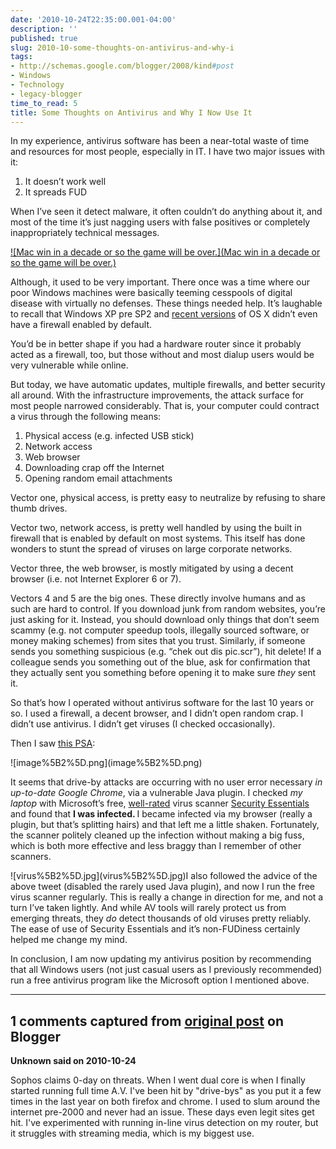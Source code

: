 ```yaml
---
date: '2010-10-24T22:35:00.001-04:00'
description: ''
published: true
slug: 2010-10-some-thoughts-on-antivirus-and-why-i
tags:
- http://schemas.google.com/blogger/2008/kind#post
- Windows
- Technology
- legacy-blogger
time_to_read: 5
title: Some Thoughts on Antivirus and Why I Now Use It
---
```


<p>In my experience, antivirus software has been a near-total waste of time and resources for most people, especially in IT. I have two major issues with it:</p>  <ol>   <li>It doesn’t work well </li>    <li>It spreads FUD </li> </ol>
<p>When I’ve seen it detect malware, it often couldn’t do anything about it, and most of the time it’s just nagging users with false positives or completely inappropriately technical messages. </p>
<p><a href="http://xkcd.com/350/">![Mac win in a decade or so the game will be over.](Mac win in a decade or so the game will be over.)</a></p>
<p>Although, it used to be very important. There once was a time where our poor Windows machines were basically teeming cesspools of digital disease with virtually no defenses. These things needed help. It’s laughable to recall that Windows XP pre SP2 and <a href="http://news.cnet.com/8301-10784_3-9807471-7.html">recent versions</a> of OS X didn’t even have a firewall enabled by default.</p>
<p>You’d be in better shape if you had a hardware router since it probably acted as a firewall, too, but those without and most dialup users would be very vulnerable while online.</p>
<p>But today, we have automatic updates, multiple firewalls, and better security all around. With the infrastructure improvements, the attack surface for most people narrowed considerably. That is, your computer could contract a virus through the following means:</p>  <ol>   <li>Physical access (e.g. infected USB stick)</li>    <li>Network access</li>    <li>Web browser</li>    <li>Downloading crap off the Internet</li>    <li>Opening random email attachments</li> </ol>
<p>Vector one, physical access, is pretty easy to neutralize by refusing to share thumb drives. </p>
<p>Vector two, network access, is pretty well handled by using the built in firewall that is enabled by default on most systems. This itself has done wonders to stunt the spread of viruses on large corporate networks.</p>
<p>Vector three, the web browser, is mostly mitigated by using a decent browser (i.e. not Internet Explorer 6 or 7).</p>
<p>Vectors 4 and 5 are the big ones. These directly involve humans and as such are hard to control. If you download junk from random websites, you’re just asking for it. Instead, you should download only things that don’t seem scammy (e.g. not computer speedup tools, illegally sourced software, or money making schemes) from sites that you trust. Similarly, if someone sends you something suspicious (e.g. “chek out dis pic.scr”), hit delete! If a colleague sends you something out of the blue, ask for confirmation that they actually sent you something before opening it to make sure <em>they </em>sent it.</p>
<p>So that’s how I operated without antivirus software for the last 10 years or so. I used a firewall, a decent browser, and I didn’t open random crap. I didn’t use antivirus. I didn’t get viruses (I checked occasionally).</p>
<p>Then I saw <a href="http://twitter.com/#!/codinghorror/status/27956379656">this PSA</a>:</p>
<p>![image%5B2%5D.png](image%5B2%5D.png)</p>
<p>It seems that drive-by attacks are occurring with no user error necessary <em>in up-to-date Google Chrome</em>, via a vulnerable Java plugin. I checked <em>my laptop </em>with Microsoft’s free, <a href="http://www.techsupportalert.com/best-free-anti-virus-software.htm#Quick_Selection_Guide">well-rated</a> virus scanner <a href="http://www.microsoft.com/security_essentials/">Security Essentials</a> and found that <strong>I was infected. </strong>I became infected via my browser (really a plugin, but that’s splitting hairs) and that left me a little shaken. Fortunately, the scanner politely cleaned up the infection without making a big fuss, which is both more effective and less braggy than I remember of other scanners.</p>
<p>![virus%5B2%5D.jpg](virus%5B2%5D.jpg)I also followed the advice of the above tweet (disabled the rarely used Java plugin), and now I run the free virus scanner regularly. This is really a change in direction for me, and not a turn I’ve taken lightly. And while AV tools will rarely protect us from emerging threats, they <em>do </em>detect thousands of old viruses pretty reliably. The ease of use of Security Essentials and it’s non-FUDiness certainly helped me change my mind.</p>
<p>In conclusion, I am now updating my antivirus position by recommending that all Windows users (not just casual users as I previously recommended) run a free antivirus program like the Microsoft option I mentioned above.</p>

---

## 1 comments captured from [original post](https://blog.wassupy.com/2010/10/some-thoughts-on-antivirus-and-why-i.html) on Blogger

**Unknown said on 2010-10-24**

Sophos claims 0-day on threats.  When I went dual core is when I finally started running full time A.V.  I've been hit by &quot;drive-bys&quot; as you put it a few times in the last year on both firefox and chrome.  I used to slum around the internet pre-2000 and never had an issue.  These days even legit sites get hit.  I've experimented with running in-line virus detection on my router, but it struggles with streaming media, which is my biggest use.

